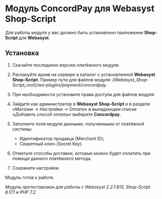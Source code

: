# Модуль ConcordPay для Webasyst Shop-Script

Для работы модуля у вас должно быть установлено приложение **Shop-Script** для **Webasyst**.

## Установка

1. Скачайте последнюю версию платёжного модуля.

2. Распакуйте архив на сервере в каталог с установленной **Webasyst Shop-Script**.
   Пример пути для файлов модуля: *{Webasyst_Shop-Script_root}/wa-plugins/payment/concordpay*.

3. При необходимости установите права доступа для файлов модуля.

4. Зайдите как администратор в **Webasyst Shop-Script** и в разделе *«Магазин → Настройки → Оплата»* в выпадающем списке
   *«Добавить способ оплаты»* выберите **Concordpay**.
   
5. Заполните поля модуля данными, полученными от платёжной системы:
   - Идентификатор продавца (Merchant ID);
   - Секретный ключ (Secret Key).

6. Отметьте способы доставки, которые можно будет оплатить при помощи данного платёжного метода.

7. Сохраните настройки.

Модуль готов к работе.

*Модуль протестирован для работы с Webasyst 2.2.1.613, Shop-Script 8.17.1 и PHP 7.2.*